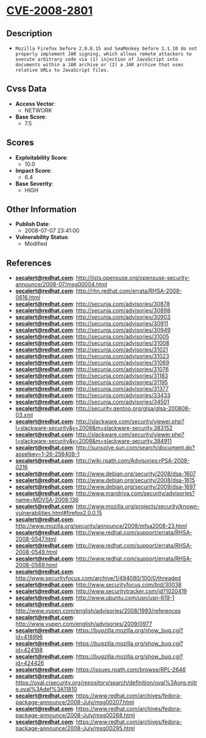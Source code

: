 
# [CVE-2008-2801](http://lists.opensuse.org/opensuse-security-announce/2008-07/msg00004.html)

## Description

- `Mozilla Firefox before 2.0.0.15 and SeaMonkey before 1.1.10 do not properly implement JAR signing, which allows remote attackers to execute arbitrary code via (1) injection of JavaScript into documents within a JAR archive or (2) a JAR archive that uses relative URLs to JavaScript files.`

## Cvss Data

- **Access Vector**:
  - NETWORK
- **Base Score**:
  - 7.5

## Scores

- **Exploitability Score**:
  - 10.0
- **Impact Score**:
  - 6.4
- **Base Severity**:
  - HIGH

## Other Information

- **Publish Date**:
  - 2008-07-07 23:41:00
- **Vulnerability Status**:
  - Modified

## References

- **secalert@redhat.com**: http://lists.opensuse.org/opensuse-security-announce/2008-07/msg00004.html
- **secalert@redhat.com**: http://rhn.redhat.com/errata/RHSA-2008-0616.html
- **secalert@redhat.com**: http://secunia.com/advisories/30878
- **secalert@redhat.com**: http://secunia.com/advisories/30898
- **secalert@redhat.com**: http://secunia.com/advisories/30903
- **secalert@redhat.com**: http://secunia.com/advisories/30911
- **secalert@redhat.com**: http://secunia.com/advisories/30949
- **secalert@redhat.com**: http://secunia.com/advisories/31005
- **secalert@redhat.com**: http://secunia.com/advisories/31008
- **secalert@redhat.com**: http://secunia.com/advisories/31021
- **secalert@redhat.com**: http://secunia.com/advisories/31023
- **secalert@redhat.com**: http://secunia.com/advisories/31069
- **secalert@redhat.com**: http://secunia.com/advisories/31076
- **secalert@redhat.com**: http://secunia.com/advisories/31183
- **secalert@redhat.com**: http://secunia.com/advisories/31195
- **secalert@redhat.com**: http://secunia.com/advisories/31377
- **secalert@redhat.com**: http://secunia.com/advisories/33433
- **secalert@redhat.com**: http://secunia.com/advisories/34501
- **secalert@redhat.com**: http://security.gentoo.org/glsa/glsa-200808-03.xml
- **secalert@redhat.com**: http://slackware.com/security/viewer.php?l=slackware-security&y=2008&m=slackware-security.383152
- **secalert@redhat.com**: http://slackware.com/security/viewer.php?l=slackware-security&y=2008&m=slackware-security.384911
- **secalert@redhat.com**: http://sunsolve.sun.com/search/document.do?assetkey=1-26-256408-1
- **secalert@redhat.com**: http://wiki.rpath.com/Advisories:rPSA-2008-0216
- **secalert@redhat.com**: http://www.debian.org/security/2008/dsa-1607
- **secalert@redhat.com**: http://www.debian.org/security/2008/dsa-1615
- **secalert@redhat.com**: http://www.debian.org/security/2009/dsa-1697
- **secalert@redhat.com**: http://www.mandriva.com/security/advisories?name=MDVSA-2008:136
- **secalert@redhat.com**: http://www.mozilla.org/projects/security/known-vulnerabilities.html#firefox2.0.0.15
- **secalert@redhat.com**: http://www.mozilla.org/security/announce/2008/mfsa2008-23.html
- **secalert@redhat.com**: http://www.redhat.com/support/errata/RHSA-2008-0547.html
- **secalert@redhat.com**: http://www.redhat.com/support/errata/RHSA-2008-0549.html
- **secalert@redhat.com**: http://www.redhat.com/support/errata/RHSA-2008-0569.html
- **secalert@redhat.com**: http://www.securityfocus.com/archive/1/494080/100/0/threaded
- **secalert@redhat.com**: http://www.securityfocus.com/bid/30038
- **secalert@redhat.com**: http://www.securitytracker.com/id?1020419
- **secalert@redhat.com**: http://www.ubuntu.com/usn/usn-619-1
- **secalert@redhat.com**: http://www.vupen.com/english/advisories/2008/1993/references
- **secalert@redhat.com**: http://www.vupen.com/english/advisories/2009/0977
- **secalert@redhat.com**: https://bugzilla.mozilla.org/show_bug.cgi?id=418996
- **secalert@redhat.com**: https://bugzilla.mozilla.org/show_bug.cgi?id=424188
- **secalert@redhat.com**: https://bugzilla.mozilla.org/show_bug.cgi?id=424426
- **secalert@redhat.com**: https://issues.rpath.com/browse/RPL-2646
- **secalert@redhat.com**: https://oval.cisecurity.org/repository/search/definition/oval%3Aorg.mitre.oval%3Adef%3A11810
- **secalert@redhat.com**: https://www.redhat.com/archives/fedora-package-announce/2008-July/msg00207.html
- **secalert@redhat.com**: https://www.redhat.com/archives/fedora-package-announce/2008-July/msg00288.html
- **secalert@redhat.com**: https://www.redhat.com/archives/fedora-package-announce/2008-July/msg00295.html
